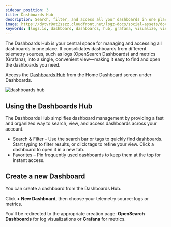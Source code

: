 ```yaml
---
sidebar_position: 3
title: Dashboards Hub
description: Search, filter, and access all your dashboards in one place.
image: https://dytvr9ot2sszz.cloudfront.net/logz-docs/social-assets/docs-social.jpg
keywords: [logz.io, dashboard, dashboards, hub, grafana, visualize, visualizations]
---
```


The Dashboards Hub is your central space for managing and accessing all dashboards in one place. It consolidates dashboards from different telemetry sources, such as logs (OpenSearch Dashboards) and metrics (Grafana), into a single, convenient view—making it easy to find and open the dashboards you need.

Access the [Dashboards Hub](https://app.logz.io/#/dashboard/dashboards-hub) from the Home Dashboard screen under Dashboards.

![dashboards hub](https://dytvr9ot2sszz.cloudfront.net/logz-docs/dashboards/dashboards-hub-jan7.png)

## Using the Dashboards Hub

The Dashboards Hub simplifies dashboard management by providing a fast and organized way to search, view, and access dashboards across your account.

* Search & Filter – Use the search bar or tags to quickly find dashboards. Start typing to filter results, or click tags to refine your view. Click a dashboard to open it in a new tab.
* Favorites – Pin frequently used dashboards to keep them at the top for instant access.

## Create a new Dashboard

You can create a dashboard from the Dashboards Hub.

Click **+ New Dashboard**, then choose your telemetry source: logs or metrics. 

You'll be redirected to the appropriate creation page: **OpenSearch Dashboards** for log visualizations or **Grafana** for metrics.